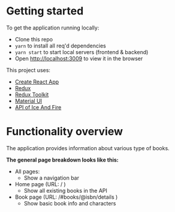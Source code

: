 # Getting started

To get the application running locally:

- Clone this repo
- `yarn` to install all req'd dependencies
- `yarn start` to start local servers (frontend & backend)
- Open [http://localhost:3009](http://localhost:3009) to view it in the browser

This project uses:

- [Create React App](https://github.com/facebook/create-react-app)
- [Redux](https://redux.js.org/)
- [Redux Toolkit](https://redux-toolkit.js.org/)
- [Material UI](https://github.com/mui/material-ui)
- [API of Ice And Fire](https://anapioficeandfire.com/)

# Functionality overview

The application provides information about various type of books.

**The general page breakdown looks like this:**

- All pages:
  - Show a navigation bar
- Home page (URL: / )
  - Show all existing books in the API
- Book page (URL: /#books/@isbn/details )
  - Show basic book info and characters
